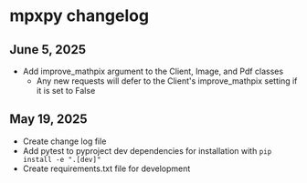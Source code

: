 # mpxpy changelog

## June 5, 2025

- Add improve_mathpix argument to the Client, Image, and Pdf classes
  - Any new requests will defer to the Client's improve_mathpix setting if it is set to False

## May 19, 2025

- Create change log file
- Add pytest to pyproject dev dependencies for installation with `pip install -e ".[dev]"`
- Create requirements.txt file for development